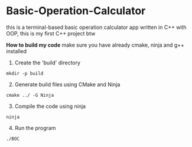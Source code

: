# Basic-Operation-Calculator
this is a terminal-based basic operation calculator app written in C++ with OOP, this is my first C++ project btw

**How to build my code**
make sure you have already cmake, ninja and g++ installed

1. Create the 'build' directory
```
mkdir -p build
```
2. Generate build files using CMake and Ninja
```
cmake ../ -G Ninja
```
3. Compile the code using ninja
```
ninja
```
4. Run the program
```
./BOC
```
